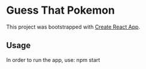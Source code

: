 # Guess That Pokemon

This project was bootstrapped with [Create React App](https://github.com/facebook/create-react-app).

## Usage
In order to run the app, use:
npm start

